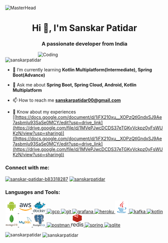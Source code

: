 ![MasterHead](https://miro.medium.com/v2/1*MmMPBUewwVQeWEaDzloW0w.png)
<h1 align="center">Hi 👋, I'm Sanskar Patidar</h1>
<h3 align="center">A passionate developer from India</h3>
<img align="right" alt="Coding" width="400" src="https://media.tenor.com/FS8SMJx6NdEAAAAi/kodee-kotlin.gif">

<p align="left"> <img src="https://komarev.com/ghpvc/?username=sanskarpatidar&label=Profile%20views&color=0e75b6&style=flat" alt="sanskarpatidar" /> </p>

- 🌱 I’m currently learning **Kotlin Multiplatform(Intermediate), Spring Boot(Advance)**

- 💬 Ask me about **Spring Boot, Spring Cloud, Android, Kotlin Multiplatform**

- 📫 How to reach me **sanskarpatidar00@gmail.com**

- 📄 Know about my experiences [[https://docs.google.com/document/d/1iFX210xu__XOPzQtlGndxSJ9Ae7asbmIu93SaSe0MCY/edit?usp=drive_link](https://drive.google.com/file/d/1MVePJwcDCDS37eTGKvVckpz0yFsWUKzN/view?usp=sharing)]([https://docs.google.com/document/d/1iFX210xu__XOPzQtlGndxSJ9Ae7asbmIu93SaSe0MCY/edit?usp=drive_link](https://drive.google.com/file/d/1MVePJwcDCDS37eTGKvVckpz0yFsWUKzN/view?usp=sharing))

<h3 align="left">Connect with me:</h3>
<p align="left">
<a href="https://linkedin.com/in/sanskar-patidar-b83318287" target="blank"><img align="center" src="https://raw.githubusercontent.com/rahuldkjain/github-profile-readme-generator/master/src/images/icons/Social/linked-in-alt.svg" alt="sanskar-patidar-b83318287" height="30" width="40" /></a>
<a href="https://www.leetcode.com/sanskarpatidar" target="blank"><img align="center" src="https://raw.githubusercontent.com/rahuldkjain/github-profile-readme-generator/master/src/images/icons/Social/leet-code.svg" alt="sanskarpatidar" height="30" width="40" /></a>
</p>

<h3 align="left">Languages and Tools:</h3>
<p align="left"> <a href="https://developer.android.com" target="_blank" rel="noreferrer"> <img src="https://raw.githubusercontent.com/devicons/devicon/master/icons/android/android-original-wordmark.svg" alt="android" width="40" height="40"/> </a> <a href="https://aws.amazon.com" target="_blank" rel="noreferrer"> <img src="https://raw.githubusercontent.com/devicons/devicon/master/icons/amazonwebservices/amazonwebservices-original-wordmark.svg" alt="aws" width="40" height="40"/> </a> <a href="https://www.docker.com/" target="_blank" rel="noreferrer"> <img src="https://raw.githubusercontent.com/devicons/devicon/master/icons/docker/docker-original-wordmark.svg" alt="docker" width="40" height="40"/> </a> <a href="https://cloud.google.com" target="_blank" rel="noreferrer"> <img src="https://www.vectorlogo.zone/logos/google_cloud/google_cloud-icon.svg" alt="gcp" width="40" height="40"/> </a> <a href="https://git-scm.com/" target="_blank" rel="noreferrer"> <img src="https://www.vectorlogo.zone/logos/git-scm/git-scm-icon.svg" alt="git" width="40" height="40"/> </a> <a href="https://grafana.com" target="_blank" rel="noreferrer"> <img src="https://www.vectorlogo.zone/logos/grafana/grafana-icon.svg" alt="grafana" width="40" height="40"/> </a> <a href="https://heroku.com" target="_blank" rel="noreferrer"> <img src="https://www.vectorlogo.zone/logos/heroku/heroku-icon.svg" alt="heroku" width="40" height="40"/> </a> <a href="https://www.java.com" target="_blank" rel="noreferrer"> <img src="https://raw.githubusercontent.com/devicons/devicon/master/icons/java/java-original.svg" alt="java" width="40" height="40"/> </a> <a href="https://kafka.apache.org/" target="_blank" rel="noreferrer"> <img src="https://www.vectorlogo.zone/logos/apache_kafka/apache_kafka-icon.svg" alt="kafka" width="40" height="40"/> </a> <a href="https://kotlinlang.org" target="_blank" rel="noreferrer"> <img src="https://www.vectorlogo.zone/logos/kotlinlang/kotlinlang-icon.svg" alt="kotlin" width="40" height="40"/> </a> <a href="https://www.mongodb.com/" target="_blank" rel="noreferrer"> <img src="https://raw.githubusercontent.com/devicons/devicon/master/icons/mongodb/mongodb-original-wordmark.svg" alt="mongodb" width="40" height="40"/> </a> <a href="https://www.mysql.com/" target="_blank" rel="noreferrer"> <img src="https://raw.githubusercontent.com/devicons/devicon/master/icons/mysql/mysql-original-wordmark.svg" alt="mysql" width="40" height="40"/> </a> <a href="https://www.postgresql.org" target="_blank" rel="noreferrer"> <img src="https://raw.githubusercontent.com/devicons/devicon/master/icons/postgresql/postgresql-original-wordmark.svg" alt="postgresql" width="40" height="40"/> </a> <a href="https://postman.com" target="_blank" rel="noreferrer"> <img src="https://www.vectorlogo.zone/logos/getpostman/getpostman-icon.svg" alt="postman" width="40" height="40"/> </a> <a href="https://redis.io" target="_blank" rel="noreferrer"> <img src="https://raw.githubusercontent.com/devicons/devicon/master/icons/redis/redis-original-wordmark.svg" alt="redis" width="40" height="40"/> </a> <a href="https://spring.io/" target="_blank" rel="noreferrer"> <img src="https://www.vectorlogo.zone/logos/springio/springio-icon.svg" alt="spring" width="40" height="40"/> </a> <a href="https://www.sqlite.org/" target="_blank" rel="noreferrer"> <img src="https://www.vectorlogo.zone/logos/sqlite/sqlite-icon.svg" alt="sqlite" width="40" height="40"/> </a> </p>

<p><img align="left" src="https://github-readme-stats.vercel.app/api/top-langs?username=sanskarpatidar&show_icons=true&locale=en&layout=compact" alt="sanskarpatidar" /></p>

<p>&nbsp;<img align="center" src="https://github-readme-stats.vercel.app/api?username=sanskarpatidar&show_icons=true&locale=en" alt="sanskarpatidar" /></p>
